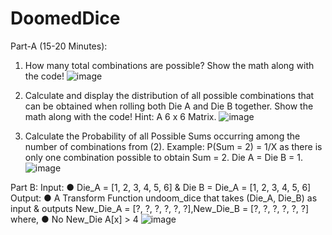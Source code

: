 # DoomedDice

Part-A (15-20 Minutes):
1. How many total combinations are possible? Show the math along with the code!
![image](https://github.com/VishnupriyaThammina/DoomedDice/assets/89837239/6c000f4e-7aec-460b-9ccf-4e1d3b1c8af9)


3. Calculate and display the distribution of all possible combinations that can be
obtained when rolling both Die A and Die B together. Show the math along with
the code!
Hint: A 6 x 6 Matrix.
![image](https://github.com/VishnupriyaThammina/DoomedDice/assets/89837239/2da6e519-3b22-4979-941d-7aa02cb46eba)

4. Calculate the Probability of all Possible Sums occurring among the number of
combinations from (2).
Example: P(Sum = 2) = 1/X as there is only one combination possible to obtain
Sum = 2. Die A = Die B = 1.
![image](https://github.com/VishnupriyaThammina/DoomedDice/assets/89837239/39666ef3-12ff-4efe-b445-c1a5ba93611a)

Part B:
Input:
● Die_A = [1, 2, 3, 4, 5, 6] & Die B = Die_A = [1, 2, 3, 4, 5, 6]
Output:
● A Transform Function undoom_dice that takes (Die_A, Die_B) as input &
outputs New_Die_A = [?, ?, ?, ?, ?, ?],New_Die_B = [?, ?,
?, ?, ?, ?] where,
● No New_Die A[x] > 4
![image](https://github.com/VishnupriyaThammina/DoomedDice/assets/89837239/c8a09af7-9e41-46ba-88f2-922ec7db0b90)


